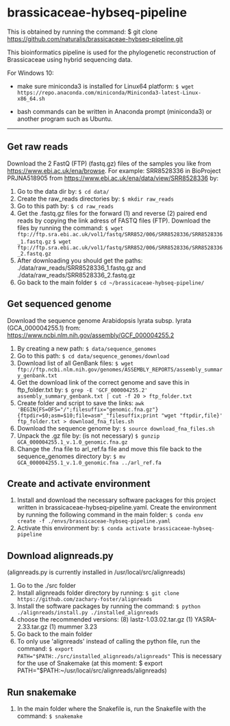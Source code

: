 # brassicaceae-hybseq-pipeline
This is obtained by running the command:
$ git clone https://github.com/naturalis/brassicaceae-hybseq-pipeline.git

This bioinformatics pipeline is used for the phylogenetic reconstruction of Brassicaceae using hybrid sequencing data.

For Windows 10: 
 - make sure miniconda3 is installed for Linux64 platform:
`$ wget https://repo.anaconda.com/miniconda/Miniconda3-latest-Linux-x86_64.sh`

 - bash commands can be written in Anaconda prompt (miniconda3) or another program such as Ubuntu. 

---

## Get raw reads
Download the 2 FastQ (FTP) (fastq.gz) files of the samples you like from https://www.ebi.ac.uk/ena/browse.
For example: SRR8528336 in BioProject PRJNA518905 from https://www.ebi.ac.uk/ena/data/view/SRR8528336 by:
1) Go to the data dir by:
`$ cd data/`
2) Create the raw_reads directories by:
`$ mkdir raw_reads`
3) Go to this path by:
`$ cd raw_reads`
4) Get the .fastq.gz files for the forward (1) and reverse (2) paired end reads by copying the link adress of FASTQ files (FTP). 
Download the files by running the command:
`$ wget ftp://ftp.sra.ebi.ac.uk/vol1/fastq/SRR852/006/SRR8528336/SRR8528336_1.fastq.gz`
`$ wget ftp://ftp.sra.ebi.ac.uk/vol1/fastq/SRR852/006/SRR8528336/SRR8528336_2.fastq.gz` 
5) After downloading you should get the paths:
./data/raw_reads/SRR8528336_1.fastq.gz and ./data/raw_reads/SRR8528336_2.fastq.gz 
6) Go back to the main folder
`$ cd ~/brassicaceae-hybseq-pipeline/`

## Get sequenced genome
Download the sequence genome Arabidopsis lyrata subsp. lyrata (GCA_000004255.1) from:
https://www.ncbi.nlm.nih.gov/assembly/GCF_000004255.2
1) By creating a new path:
`$ data/sequence_genomes`
2) Go to this path:
`$ cd data/sequence_genomes/download`
3) Download list of all GenBank files:
`$ wget ftp://ftp.ncbi.nlm.nih.gov/genomes/ASSEMBLY_REPORTS/assembly_summary_genbank.txt`
4) Get the download link of the correct genome and save this in ftp_folder.txt by:
`$ grep -E 'GCF_000004255.2' assembly_summary_genbank.txt | cut -f 20 > ftp_folder.txt`
5) Create folder and script to save the links:
`awk 'BEGIN{FS=OFS="/";filesuffix="genomic.fna.gz"}{ftpdir=$0;asm=$10;file=asm"_"filesuffix;print "wget "ftpdir,file}' ftp_folder.txt > download_fna_files.sh`
6) Download the sequence genome by:
`$ source download_fna_files.sh`
7) Unpack the .gz file by: (is not necessary)
`$ gunzip GCA_000004255.1_v.1.0_genomic.fna.gz`
8) Change the .fna file to arl_ref.fa file and move this file back to the sequence_genomes directory by:
`$ mv GCA_000004255.1_v.1.0_genomic.fna ../arl_ref.fa`

## Create and activate environment
1) Install and download the necessary software packages for this project written in brassicaceae-hybseq-pipeline.yaml. 
Create the environment by running the following command in the main folder:
`$ conda env create -f ./envs/brassicaceae-hybseq-pipeline.yaml`
2) Activate this environment by:
`$ conda activate brassicaceae-hybseq-pipeline`

## Download alignreads.py
(alignreads.py is currently installed in /usr/local/src/alignreads)
1) Go to the ./src folder
2) Install alignreads folder directory by running: 
`$ git clone https://github.com/zachary-foster/alignreads`
3) Install the software packages by running the command:
`$ python ./alignreads/install.py ./installed_alignreads`
4) choose the recommended versions:
(8) lastz-1.03.02.tar.gz
(1) YASRA-2.33.tar.gz
(1) mummer 3.23
5) Go back to the main folder
6) To only use 'alignreads' instead of calling the python file, run the command:
`$ export PATH="$PATH:./src/installed_alignreads/alignreads"`
This is necessary for the use of Snakemake
(at this moment: $ export PATH="$PATH:~/usr/local/src/alignreads/alignreads)


## Run snakemake
1) In the main folder where the Snakefile is, run the Snakefile with the command:
`$ snakemake`


